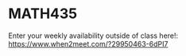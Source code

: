 # MATH435
Enter your weekly availability outside of class here!: https://www.when2meet.com/?29950463-6dPI7
